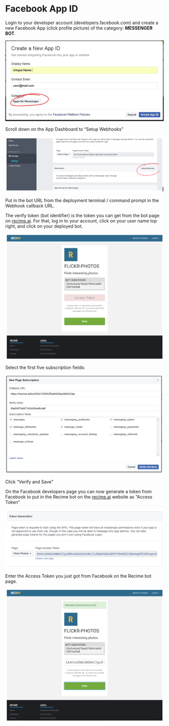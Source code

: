 # Facebook App ID

Login to your developer account (developers.facebook.com) and create a new Facebook App (click profile picture) of the category: **MESSENGER BOT**. 


![](create-new-app.JPG)


Scroll down on the App Dashboard to “Setup Webhooks”

![](setup-webhook.png)


Put in the bot URL from the deployment terminal / command prompt in the Webhook callback URL.

The verify token (bot identifier) is the token you can get from the bot page on [recime.ai](https://recime.ai). For that, log in to your account, click on your user name top right, and click on your deployed bot. 

![](bot-detail.png)

Select the first five subscription fields:

![](subscription-field.png)

Click “Verify and Save”


On the Facebook developers page you can now generate a token from Facebook to put in the Recime bot on the [recime.ai](https://recime.ai) website as “Access Token” 

![](token-generation.png)

Enter the Access Token you just got from Facebook on the Recime bot page.


![](accesstoken-update.png)

